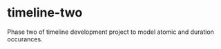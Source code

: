 timeline-two
============

Phase two of timeline development project to model atomic and duration occurances.
